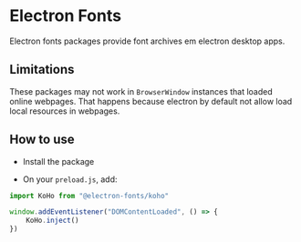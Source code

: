 # Electron Fonts

Electron fonts packages provide font archives em electron desktop apps.

## Limitations

These packages may not work in `BrowserWindow` instances that loaded online webpages. That happens because electron by default not allow load local resources in webpages.

## How to use

* Install the package

* On your `preload.js`, add:

```ts
import KoHo from "@electron-fonts/koho"

window.addEventListener("DOMContentLoaded", () => {
    KoHo.inject()
})
```